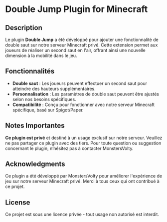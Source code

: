 # Double Jump Plugin for Minecraft

## Description

Le plugin **Double Jump** a été développé pour ajouter une fonctionnalité de double saut sur notre serveur Minecraft privé. Cette extension permet aux joueurs de réaliser un second saut en l'air, offrant ainsi une nouvelle dimension à la mobilité dans le jeu.

## Fonctionnalités

- **Double saut** : Les joueurs peuvent effectuer un second saut pour atteindre des hauteurs supplémentaires.
- **Personnalisation** : Les paramètres de double saut peuvent être ajustés selon nos besoins spécifiques.
- **Compatibilité** : Conçu pour fonctionner avec notre serveur Minecraft spécifique, basé sur Spigot/Paper.

## Notes Importantes

**Ce plugin est privé** et destiné à un usage exclusif sur notre serveur. Veuillez ne pas partager ce plugin avec des tiers. Pour toute question ou suggestion concernant le plugin, n’hésitez pas à contacter MonstersVolty.

## Acknowledgments

Ce plugin a été développé par MonstersVolty pour améliorer l'expérience de jeu sur notre serveur Minecraft privé. Merci à tous ceux qui ont contribué à ce projet.

## License

Ce projet est sous une licence privée - tout usage non autorisé est interdit.
